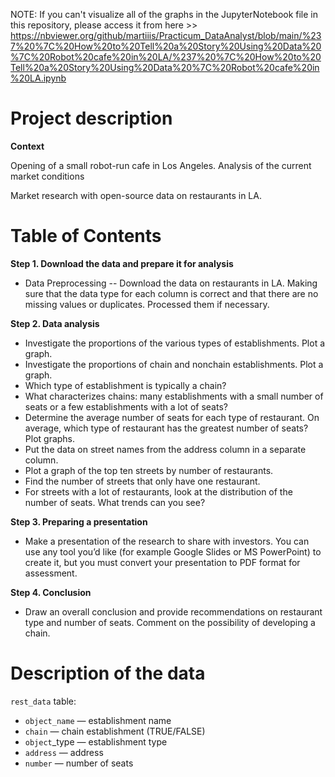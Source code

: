 NOTE: If you can't visualize all of the graphs in the JupyterNotebook file in this repository, please access it from here >> https://nbviewer.org/github/martiiis/Practicum_DataAnalyst/blob/main/%237%20%7C%20How%20to%20Tell%20a%20Story%20Using%20Data%20%7C%20Robot%20cafe%20in%20LA/%237%20%7C%20How%20to%20Tell%20a%20Story%20Using%20Data%20%7C%20Robot%20cafe%20in%20LA.ipynb
# Project description

**Context**

Opening of a small robot-run cafe in Los Angeles. Analysis of the current market conditions

Market research with open-source data on restaurants in LA.


# Table of Contents

**Step 1. Download the data and prepare it for analysis**
   * Data Preprocessing -- Download the data on restaurants in LA. Making sure that the data type for each column is correct and that there are no missing values or duplicates. Processed them if necessary.

**Step 2. Data analysis**

- Investigate the proportions of the various types of establishments. Plot a graph.
- Investigate the proportions of chain and nonchain establishments. Plot a graph.
- Which type of establishment is typically a chain?
- What characterizes chains: many establishments with a small number of seats or a few establishments with a lot of seats?
- Determine the average number of seats for each type of restaurant. On average, which type of restaurant has the greatest number of seats? Plot graphs.
- Put the data on street names from the address column in a separate column.
- Plot a graph of the top ten streets by number of restaurants.
- Find the number of streets that only have one restaurant.
- For streets with a lot of restaurants, look at the distribution of the number of seats. What trends can you see?


**Step 3. Preparing a presentation** 

- Make a presentation of the research to share with investors. You can use any tool you’d like (for example Google Slides or MS PowerPoint) to create it, but you must convert your presentation to PDF format for assessment.

**Step 4. Conclusion** 

- Draw an overall conclusion and provide recommendations on restaurant type and number of seats. Comment on the possibility of developing a chain.

# Description of the data

`rest_data` table:
- `object_name` — establishment name
- `chain` — chain establishment (TRUE/FALSE)
- `object`_type — establishment type
- `address` — address
- `number` — number of seats
